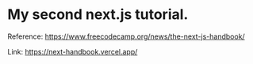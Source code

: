 # My second next.js tutorial.

Reference: https://www.freecodecamp.org/news/the-next-js-handbook/

Link: https://next-handbook.vercel.app/
